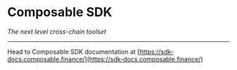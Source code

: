 # Composable SDK
*The next level cross-chain toolset*

---

Head to Composable SDK documentation at [https://sdk-docs.composable.finance/](https://sdk-docs.composable.finance/)
